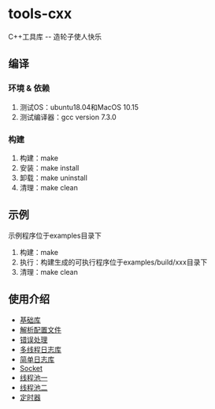 # tools-cxx
C++工具库 -- 造轮子使人快乐

## 编译
### 环境 & 依赖  
1. 测试OS：ubuntu18.04和MacOS 10.15  
2. 测试编译器：gcc version 7.3.0

### 构建  
1. 构建：make  
2. 安装：make install   
3. 卸载：make uninstall  
4. 清理：make clean

## 示例  
示例程序位于examples目录下  
1. 构建：make  
2. 执行：构建生成的可执行程序位于examples/build/xxx目录下  
3. 清理：make clean

## 使用介绍
* [基础库](/tools/base/README.md)
* [解析配置文件](/tools/config/README.md)  
* [错误处理](/tools/error/README.md)
* [多线程日志库](/tools/log/README.md)
* [简单日志库](/tools/logSimple/README.md)
* [Socket](/tools/socket/README.md)
* [线程池一](/tools/threadpool/README.md)
* [线程池二](/tools/threadpool2/README.md)
* [定时器](/tools/timer/README.md)
